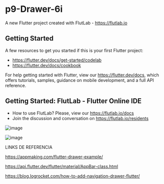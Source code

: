 # p9-Drawer-6i

A new Flutter project created with FlutLab - https://flutlab.io

## Getting Started

A few resources to get you started if this is your first Flutter project:

- https://flutter.dev/docs/get-started/codelab
- https://flutter.dev/docs/cookbook

For help getting started with Flutter, view our
https://flutter.dev/docs, which offers tutorials,
samples, guidance on mobile development, and a full API reference.

## Getting Started: FlutLab - Flutter Online IDE

- How to use FlutLab? Please, view our https://flutlab.io/docs
- Join the discussion and conversation on https://flutlab.io/residents

![image](https://github.com/Rodriguezb128/mi_drawer_6i/assets/143763162/e12096bb-1f04-4661-b28e-71fd97ce25b0)

![image](https://github.com/Rodriguezb128/mi_drawer_6i/assets/143763162/9bbb7291-878f-42f5-a9cf-f018fb205bff)


 LINKS DE REFERENCIA
 
  https://appmaking.com/flutter-drawer-example/
  
  https://api.flutter.dev/flutter/material/AppBar-class.html

  https://blog.logrocket.com/how-to-add-navigation-drawer-flutter/
  
